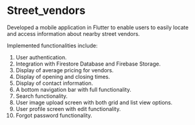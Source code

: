 # Street_vendors

Developed a mobile application in Flutter to enable users to easily locate and access information about nearby street vendors.

Implemented functionalities include:

1. User authentication.
2. Integration with Firestore Database and Firebase Storage.
3. Display of average pricing for vendors.
4. Display of opening and closing times.
5. Display of contact information.
6. A bottom navigation bar with full functionality.
7. Search functionality.
8. User image upload screen with both grid and list view options.
9. User profile screen with edit functionality.
10. Forgot password functionality.

